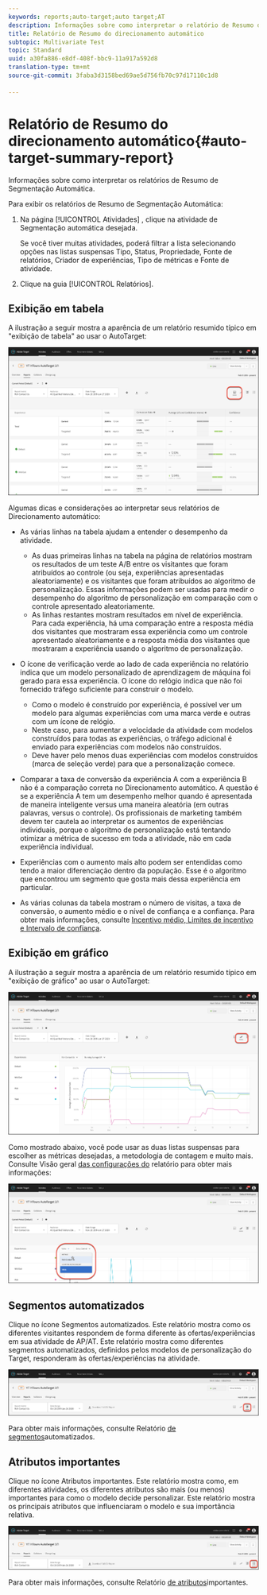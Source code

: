 ```yaml
---
keywords: reports;auto-target;auto target;AT
description: Informações sobre como interpretar o relatório de Resumo do direcionamento automático.
title: Relatório de Resumo do direcionamento automático
subtopic: Multivariate Test
topic: Standard
uuid: a30fa886-e8df-408f-bbc9-11a917a592d8
translation-type: tm+mt
source-git-commit: 3faba3d3158bed69ae5d756fb70c97d17110c1d8

---
```



# Relatório de Resumo do direcionamento automático{#auto-target-summary-report}

Informações sobre como interpretar os relatórios de Resumo de Segmentação Automática.

Para exibir os relatórios de Resumo de Segmentação Automática:

1. Na página [!UICONTROL Atividades] , clique na atividade de Segmentação automática desejada.

   Se você tiver muitas atividades, poderá filtrar a lista selecionando opções nas listas suspensas Tipo, Status, Propriedade, Fonte de relatórios, Criador de experiências, Tipo de métricas e Fonte de atividade.

1. Clique na guia [!UICONTROL Relatórios].

## Exibição em tabela 

A ilustração a seguir mostra a aparência de um relatório resumido típico em &quot;exibição de tabela&quot; ao usar o AutoTarget:

![Relatório de exibição de tabela de direcionamento automático](/help/c-reports/assets/at-table-view.png)

Algumas dicas e considerações ao interpretar seus relatórios de Direcionamento automático:

* As várias linhas na tabela ajudam a entender o desempenho da atividade.

   * As duas primeiras linhas na tabela na página de relatórios mostram os resultados de um teste A/B entre os visitantes que foram atribuídos ao controle (ou seja, experiências apresentadas aleatoriamente) e os visitantes que foram atribuídos ao algoritmo de personalização. Essas informações podem ser usadas para medir o desempenho do algoritmo de personalização em comparação com o controle apresentado aleatoriamente.
   * As linhas restantes mostram resultados em nível de experiência. Para cada experiência, há uma comparação entre a resposta média dos visitantes que mostraram essa experiência como um controle apresentado aleatoriamente e a resposta média dos visitantes que mostraram a experiência usando o algoritmo de personalização.

* O ícone de verificação verde ao lado de cada experiência no relatório indica que um modelo personalizado de aprendizagem de máquina foi gerado para essa experiência. O ícone do relógio indica que não foi fornecido tráfego suficiente para construir o modelo.

   * Como o modelo é construído por experiência, é possível ver um modelo para algumas experiências com uma marca verde e outras com um ícone de relógio.
   * Neste caso, para aumentar a velocidade da atividade com modelos construídos para todas as experiências, o tráfego adicional é enviado para experiências com modelos não construídos.
   * Deve haver pelo menos duas experiências com modelos construídos (marca de seleção verde) para que a personalização comece.

* Comparar a taxa de conversão da experiência A com a experiência B não é a comparação correta no Direcionamento automático. A questão é se a experiência A tem um desempenho melhor quando é apresentada de maneira inteligente versus uma maneira aleatória (em outras palavras, versus o controle). Os profissionais de marketing também devem ter cautela ao interpretar os aumentos de experiências individuais, porque o algoritmo de personalização está tentando otimizar a métrica de sucesso em toda a atividade, não em cada experiência individual.
* Experiências com o aumento mais alto podem ser entendidas como tendo a maior diferenciação dentro da população. Esse é o algoritmo que encontrou um segmento que gosta mais dessa experiência em particular.
* As várias colunas da tabela mostram o número de visitas, a taxa de conversão, o aumento médio e o nível de confiança e a confiança. Para obter mais informações, consulte [Incentivo médio, Limites de incentivo e Intervalo de confiança](/help/c-reports/c-report-settings/average-lift-bounds-and-confidence-interval.md).

## Exibição em gráfico

A ilustração a seguir mostra a aparência de um relatório resumido típico em &quot;exibição de gráfico&quot; ao usar o AutoTarget:

![Relatório de exibição de gráfico de direcionamento automático](/help/c-reports/assets/at-graph-view.png)

Como mostrado abaixo, você pode usar as duas listas suspensas para escolher as métricas desejadas, a metodologia de contagem e muito mais. Consulte Visão geral [das configurações do](/help/c-reports/c-report-settings/report-settings.md) relatório para obter mais informações:

![Relatório de exibição de gráfico de direcionamento automático](/help/c-reports/assets/at-graph-view-2.png)

## Segmentos automatizados

Clique no ícone Segmentos automatizados. Este relatório mostra como os diferentes visitantes respondem de forma diferente às ofertas/experiências em sua atividade de AP/AT. Este relatório mostra como diferentes segmentos automatizados, definidos pelos modelos de personalização do Target, responderam às ofertas/experiências na atividade.

![Ícone Segmentos automatizados](/help/c-reports/assets/icon-automated-sements.png)

Para obter mais informações, consulte Relatório [de segmentos](/help/c-reports/c-personalization-insights-reports/automated-segments-report.md)automatizados.

## Atributos importantes

Clique no ícone Atributos importantes. Este relatório mostra como, em diferentes atividades, os diferentes atributos são mais (ou menos) importantes para como o modelo decide personalizar. Este relatório mostra os principais atributos que influenciaram o modelo e sua importância relativa.

![Ícone de atributos importantes](/help/c-reports/assets/icon-important-attributes.png)

Para obter mais informações, consulte Relatório [de atributos](/help/c-reports/c-personalization-insights-reports/important-attributes-report.md)importantes.
